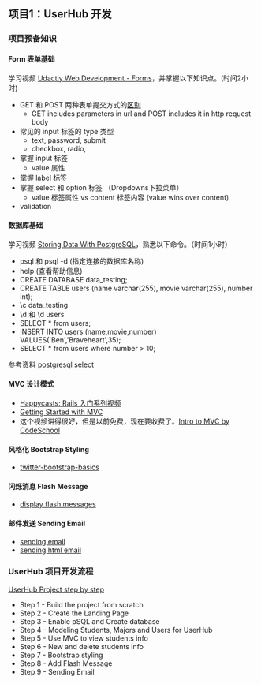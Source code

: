 ## 项目1：UserHub 开发

### 项目预备知识

#### Form 表单基础
学习视频 [Udactiy Web Development - Forms](https://www.udacity.com/course/viewer#!/c-cs253/l-48736183/m-48734267)，并掌握以下知识点。(时间2小时)

* GET 和 POST 两种表单提交方式的[区别](images/diff-in-get-post.png)
	- GET includes parameters in url and POST includes it in http request body
* 常见的 input 标签的 type 类型
	- text, password, submit
	- checkbox, radio, 
* 掌握 input 标签 
	- value 属性
* 掌握 label 标签
* 掌握 select 和 option 标签 （Dropdowns下拉菜单）
	- value 标签属性 vs content 标签内容 (value wins over content)
* validation 

#### 数据库基础
学习视频 [Storing Data With PostgreSQL](http://www.youtube.com/watch?v=7EzzoULwWx8)，熟悉以下命令。（时间1小时）

* psql 和 psql -d (指定连接的数据库名称)
* help (查看帮助信息)
* CREATE DATABASE data_testing;
* CREATE TABLE users (name varchar(255), movie varchar(255), number int);
* \c data_testing 
* \d 和 \d users
* SELECT * from users;
* INSERT INTO users (name,movie,number) VALUES('Ben','Braveheart',35);
* SELECT * from users where number > 10;

参考资料 [postgresql select](http://www.postgresqltutorial.com/postgresql-select/)

#### MVC 设计模式
* [Happycasts: Rails 入门系列视频](http://ruby-china.org/topics/8456)
* [Getting Started with MVC](http://www.sitepoint.com/getting-started-with-mvc/)
* 这个视频讲得很好，但是以前免费，现在要收费了。[Intro to MVC by CodeSchool](https://www.codeschool.com/code_tv/intro-to-mvc)

#### 风格化 Bootstrap Styling
* [twitter-bootstrap-basics](http://railscasts.com/episodes/328-twitter-bootstrap-basics?view=asciicast)

#### 闪烁消息 Flash Message
* [display flash messages](http://railscasts.com/episodes/329-more-on-twitter-bootstrap)

#### 邮件发送 Sending Email
* [sending email](http://railscasts.com/episodes/61-sending-email?autoplay=true)
* [sending html email](http://railscasts.com/episodes/312-sending-html-email?autoplay=true)

### UserHub 项目开发流程
[UserHub Project step by step](https://github.com/limingth/myRoR/blob/master/5-user-hub-project.md)

* Step 1 - Build the project from scratch
* Step 2 - Create the Landing Page
* Step 3 - Enable pSQL and Create database
* Step 4 - Modeling Students, Majors and Users for UserHub
* Step 5 - Use MVC to view students info
* Step 6 - New and delete students info
* Step 7 - Bootstrap styling
* Step 8 - Add Flash Message
* Step 9 - Sending Email
